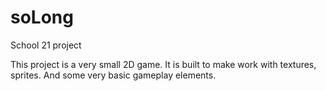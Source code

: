 # soLong

School 21 project

This project is a very small 2D game. It is built to make work with textures, sprites. And some very basic gameplay elements.
